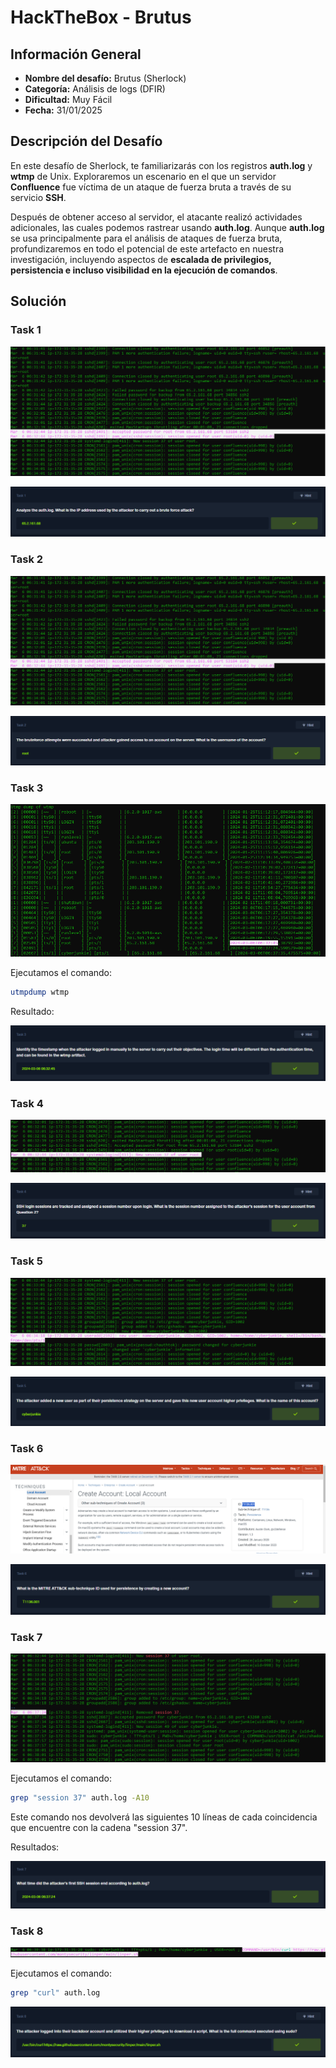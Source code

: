 # HackTheBox - Brutus

## Información General

- **Nombre del desafío:** Brutus (Sherlock)
- **Categoría:** Análisis de logs (DFIR)
- **Dificultad:** Muy Fácil
- **Fecha:** 31/01/2025

## Descripción del Desafío

En este desafío de Sherlock, te familiarizarás con los registros **auth.log** y **wtmp** de Unix. Exploraremos un escenario en el que un servidor **Confluence** fue víctima de un ataque de fuerza bruta a través de su servicio **SSH**.

Después de obtener acceso al servidor, el atacante realizó actividades adicionales, las cuales podemos rastrear usando **auth.log**. Aunque **auth.log** se usa principalmente para el análisis de ataques de fuerza bruta, profundizaremos en todo el potencial de este artefacto en nuestra investigación, incluyendo aspectos de **escalada de privilegios, persistencia e incluso visibilidad en la ejecución de comandos**.

## Solución

### Task 1

![image](https://github.com/eliferrob/CTFs/blob/main/assets/Brutus%20(1).png)

![image](https://github.com/eliferrob/CTFs/blob/main/assets/Brutus%20(2).png)

### Task 2

![image](https://github.com/eliferrob/CTFs/blob/main/assets/Brutus%20(3).png)

![image](https://github.com/eliferrob/CTFs/blob/main/assets/Brutus%20(4).png)

### Task 3

![image](https://github.com/eliferrob/CTFs/blob/main/assets/Brutus%20(5).png)

Ejecutamos el comando:

```bash
utmpdump wtmp
```

Resultado:

![image](https://github.com/eliferrob/CTFs/blob/main/assets/Brutus%20(6).png)

### Task 4

![image](https://github.com/eliferrob/CTFs/blob/main/assets/Brutus%20(7).png)

![image](https://github.com/eliferrob/CTFs/blob/main/assets/Brutus%20(8).png)

### Task 5

![image](https://github.com/eliferrob/CTFs/blob/main/assets/Brutus%20(9).png)

![image](https://github.com/eliferrob/CTFs/blob/main/assets/Brutus%20(10).png)

### Task 6

![image](https://github.com/eliferrob/CTFs/blob/main/assets/Brutus%20(11).png)

![image](https://github.com/eliferrob/CTFs/blob/main/assets/Brutus%20(12).png)

### Task 7

![image](https://github.com/eliferrob/CTFs/blob/main/assets/Brutus%20(13).png)

Ejecutamos el comando:

```bash
grep "session 37" auth.log -A10
```

Este comando nos devolverá las siguientes 10 líneas de cada coincidencia que encuentre con la cadena "session 37".

Resultados:

![image](https://github.com/eliferrob/CTFs/blob/main/assets/Brutus%20(14).png)

### Task 8

![image](https://github.com/eliferrob/CTFs/blob/main/assets/Brutus%20(15).png)

Ejecutamos el comando:

```bash
grep "curl" auth.log
```

![image](https://github.com/eliferrob/CTFs/blob/main/assets/Brutus%20(16).png)
